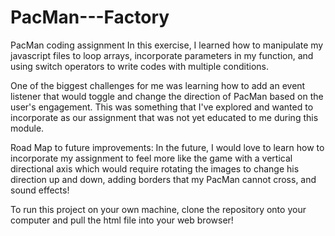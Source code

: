 # PacMan---Factory
PacMan coding assignment
In this exercise, I learned how to manipulate my javascript files to loop arrays, incorporate parameters in my function, and using switch operators to write codes with multiple conditions.

One of the biggest challenges for me was learning how to add an event listener that would toggle and change the direction of PacMan based on the user's engagement. This was something that I've explored and wanted to incorporate as our assignment that was not yet educated to me during this module.

Road Map to future improvements:
In the future, I would love to learn how to incorporate my assignment to feel more like the game with a vertical directional axis which would require rotating the images to change his direction up and down, adding borders that my PacMan cannot cross, and sound effects!

To run this project on your own machine, clone the repository onto your computer and pull the html file into your web browser!
